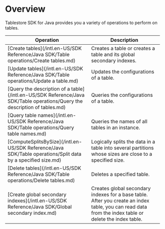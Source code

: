 # Overview

Tablestore SDK for Java provides you a variety of operations to perform on tables.

|Operation|Description|
|---------|-----------|
|[Create tables](/intl.en-US/SDK Reference/Java SDK/Table operations/Create tables.md)|Creates a table or creates a table and its global secondary indexes.|
|[Update tables](/intl.en-US/SDK Reference/Java SDK/Table operations/Update a table.md)|Updates the configurations of a table.|
|[Query the description of a table](/intl.en-US/SDK Reference/Java SDK/Table operations/Query the description of tables.md)|Queries the configurations of a table.|
|[Query table names](/intl.en-US/SDK Reference/Java SDK/Table operations/Query table names.md)|Queries the names of all tables in an instance.|
|[ComputeSplitsBySize](/intl.en-US/SDK Reference/Java SDK/Table operations/Split data by a specified size.md)|Logically splits the data in a table into several partitions whose sizes are close to a specified size.|
|[Delete tables](/intl.en-US/SDK Reference/Java SDK/Table operations/Delete tables.md)|Deletes a specified table.|
|[Create global secondary indexes](/intl.en-US/SDK Reference/Java SDK/Global secondary index.md)|Creates global secondary indexes for a base table. After you create an index table, you can read data from the index table or delete the index table.|

